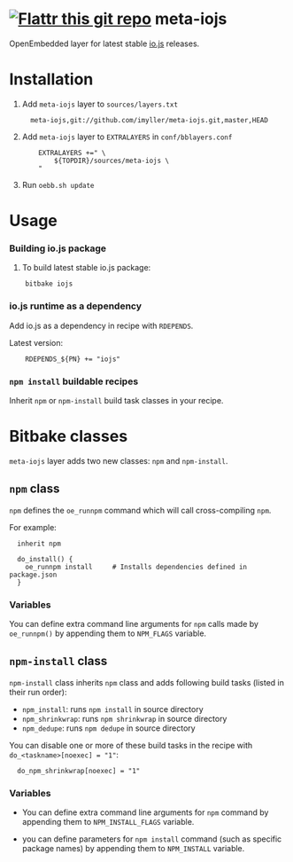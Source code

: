 [![Flattr this git repo](http://api.flattr.com/button/flattr-badge-large.png)](https://flattr.com/submit/auto?user_id=imyller&url=https://github.com/imyller/meta-iojs&title=meta-iojs&language=&tags=github&category=software)
meta-iojs
=========

OpenEmbedded layer for latest stable [io.js](https://iojs.org/ "io.js")  releases.

Installation
============

1. Add `meta-iojs` layer to `sources/layers.txt`

    ```
      meta-iojs,git://github.com/imyller/meta-iojs.git,master,HEAD
    ```
    
2. Add `meta-iojs` layer to `EXTRALAYERS` in `conf/bblayers.conf`

    ```
        EXTRALAYERS +=" \
            ${TOPDIR}/sources/meta-iojs \
        "
    ```
  
3. Run `oebb.sh update`

Usage
=====

### Building io.js package

1. To build latest stable io.js package:

```
    bitbake iojs
```

### io.js runtime as a dependency

Add io.js as a dependency in recipe with `RDEPENDS`.

Latest version:

```
    RDEPENDS_${PN} += "iojs"
```

### `npm install` buildable recipes

Inherit `npm` or `npm-install` build task classes in your recipe.

Bitbake classes 
===============

`meta-iojs` layer adds two new classes: `npm` and `npm-install`.

## `npm` class

`npm` defines the `oe_runnpm` command which will call cross-compiling `npm`.

For example:

```
  inherit npm
      
  do_install() {
    oe_runnpm install     # Installs dependencies defined in package.json 
  }
```

### Variables
      
You can define extra command line arguments for `npm` calls made by `oe_runnpm()` by appending them to `NPM_FLAGS` variable.
      
## `npm-install` class

`npm-install` class inherits `npm` class and adds following build tasks (listed in their run order):

  * `npm_install`: runs `npm install` in source directory
  * `npm_shrinkwrap`: runs `npm shrinkwrap` in source directory
  * `npm_dedupe`: runs `npm dedupe` in source directory

You can disable one or more of these build tasks in the recipe with `do_<taskname>[noexec] = "1"`:

```
  do_npm_shrinkwrap[noexec] = "1"
```

### Variables

* You can define extra command line arguments for `npm` command by appending them to `NPM_INSTALL_FLAGS` variable.

* you can define parameters for `npm install` command (such as specific package names) by appending them to `NPM_INSTALL` variable.

